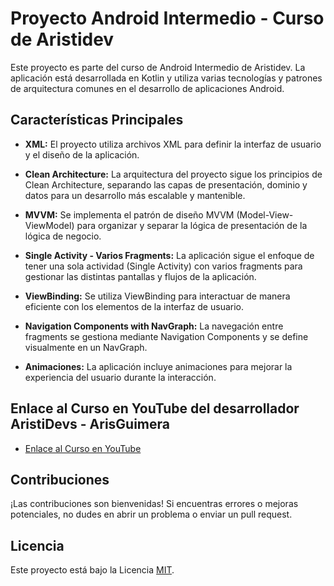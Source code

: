 # Proyecto Android Intermedio - Curso de Aristidev

Este proyecto es parte del curso de Android Intermedio de Aristidev. La aplicación está desarrollada en Kotlin y utiliza varias tecnologías y patrones de arquitectura comunes en el desarrollo de aplicaciones Android.

## Características Principales

- **XML:** El proyecto utiliza archivos XML para definir la interfaz de usuario y el diseño de la aplicación.

- **Clean Architecture:** La arquitectura del proyecto sigue los principios de Clean Architecture, separando las capas de presentación, dominio y datos para un desarrollo más escalable y mantenible.

- **MVVM:** Se implementa el patrón de diseño MVVM (Model-View-ViewModel) para organizar y separar la lógica de presentación de la lógica de negocio.

- **Single Activity - Varios Fragments:** La aplicación sigue el enfoque de tener una sola actividad (Single Activity) con varios fragments para gestionar las distintas pantallas y flujos de la aplicación.

- **ViewBinding:** Se utiliza ViewBinding para interactuar de manera eficiente con los elementos de la interfaz de usuario.

- **Navigation Components with NavGraph:** La navegación entre fragments se gestiona mediante Navigation Components y se define visualmente en un NavGraph.

- **Animaciones:** La aplicación incluye animaciones para mejorar la experiencia del usuario durante la interacción.

## Enlace al Curso en YouTube del desarrollador AristiDevs - ArisGuimera

- [Enlace al Curso en YouTube](https://www.youtube.com/watch?v=UaR7GSNACsM)

## Contribuciones

¡Las contribuciones son bienvenidas! Si encuentras errores o mejoras potenciales, no dudes en abrir un problema o enviar un pull request.

## Licencia

Este proyecto está bajo la Licencia [MIT](LICENSE).
